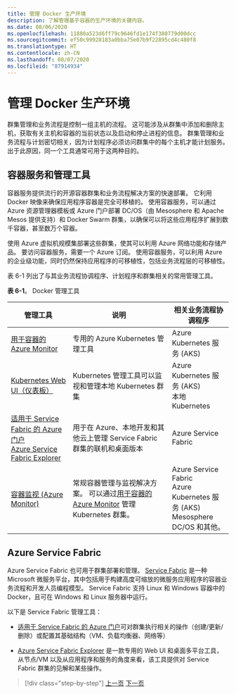 ```yaml
---
title: 管理 Docker 生产环境
description: 了解管理基于容器的生产环境的关键内容。
ms.date: 08/06/2020
ms.openlocfilehash: 11880a523d6ff79c9646fd1e174f380779d00dcc
ms.sourcegitcommit: ef50c99928183a0bba75e07b9f22895cd4c480f8
ms.translationtype: HT
ms.contentlocale: zh-CN
ms.lasthandoff: 08/07/2020
ms.locfileid: "87914934"
---
```

# <a name="manage-production-docker-environments"></a>管理 Docker 生产环境

群集管理和业务流程是控制一组主机的流程。 这可能涉及从群集中添加和删除主机，获取有关主机和容器的当前状态以及启动和停止进程的信息。 群集管理和业务流程与计划密切相关，因为计划程序必须访问群集中的每个主机才能计划服务。 出于此原因，同一个工具通常可用于这两种目的。

## <a name="container-service-and-management-tools"></a>容器服务和管理工具

容器服务提供流行的开源容器群集和业务流程解决方案的快速部署。 它利用 Docker 映像来确保应用程序容器是完全可移植的。 使用容器服务，可以通过 Azure 资源管理器模板或 Azure 门户部署 DC/OS（由 Mesosphere 和 Apache Mesos 提供支持）和 Docker Swarm 群集，以确保可以将这些应用程序扩展到数千容器，甚至数万个容器。

使用 Azure 虚拟机规模集部署这些群集，使其可以利用 Azure 网络功能和存储产品。 要访问容器服务，需要一个 Azure 订阅。 使用容器服务，可以利用 Azure 的企业级功能，同时仍然保持应用程序的可移植性，包括业务流程层的可移植性。

表 6-1 列出了与其业务流程协调程序、计划程序和群集相关的常用管理工具。

**表 6-1**。 Docker 管理工具

| 管理工具 | 说明 | 相关业务流程协调程序 |
|------------------|-------------|-----------------------|
| [用于容器的 Azure Monitor](https://docs.microsoft.com/azure/monitoring/monitoring-container-insights-overview) | 专用的 Azure Kubernetes 管理工具 | Azure Kubernetes 服务 (AKS) |
| [Kubernetes Web UI（仪表板）](https://kubernetes.io/docs/tasks/access-application-cluster/web-ui-dashboard/) | Kubernetes 管理工具可以监视和管理本地 Kubernetes 群集 | Azure Kubernetes 服务 (AKS)<br/>本地 Kubernetes |
| [适用于 Service Fabric 的 Azure 门户](https://docs.microsoft.com/azure/service-fabric/service-fabric-cluster-creation-via-portal)<br/>[Azure Service Fabric Explorer](https://docs.microsoft.com/azure/service-fabric/service-fabric-visualizing-your-cluster) | 用于在 Azure、本地开发和其他云上管理 Service Fabric 群集的联机和桌面版本 | Azure Service Fabric |
| [容器监视 (Azure Monitor)](https://docs.microsoft.com/azure/azure-monitor/insights/containers) | 常规容器管理与监视解决方案。 可以通过[用于容器的 Azure Monitor](https://docs.microsoft.com/azure/monitoring/monitoring-container-insights-overview) 管理 Kubernetes 群集。 | Azure Service Fabric<br/>Azure Kubernetes 服务 (AKS)<br/>Mesosphere DC/OS 和其他。 |

## <a name="azure-service-fabric"></a>Azure Service Fabric

Azure Service Fabric 也可用于群集部署和管理。 [Service Fabric](https://azure.microsoft.com/services/service-fabric/) 是一种 Microsoft 微服务平台，其中包括用于构建高度可缩放的微服务应用程序的容器业务流程和开发人员编程模型。 Service Fabric 支持 Linux 和 Windows 容器中的 Docker，且可在 Windows 和 Linux 服务器中运行。

以下是 Service Fabric 管理工具：

- [适用于 Service Fabric 的 Azure 门户](https://docs.microsoft.com/azure/service-fabric/service-fabric-cluster-creation-via-portal)可对群集执行相关的操作（创建/更新/删除）或配置其基础结构（VM、负载均衡器、网络等）

- [Azure Service Fabric Explorer](https://docs.microsoft.com/azure/service-fabric/service-fabric-visualizing-your-cluster) 是一款专用的 Web UI 和桌面多平台工具，从节点/VM 以及从应用程序和服务的角度来看，该工具提供对 Service Fabric 群集的见解和某些操作。

>[!div class="step-by-step"]
>[上一页](run-microservices-based-applications-in-production.md)
>[下一页](monitor-containerized-application-services.md)
